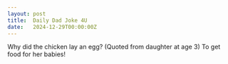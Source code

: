 ```yaml
---
layout: post
title:  Daily Dad Joke 4U
date:   2024-12-29T00:00:00Z
---
```

Why did the chicken lay an egg? (Quoted from daughter at age 3) To get food for her babies!
